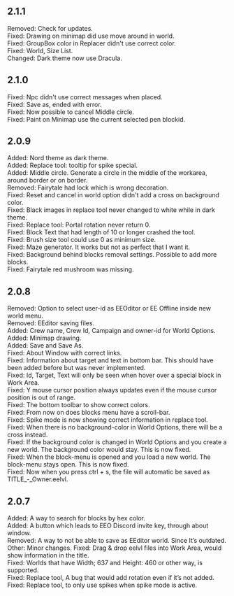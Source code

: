 ## 2.1.1
Removed: Check for updates.  
Fixed: Drawing on minimap did use move around in world.  
Fixed: GroupBox color in Replacer didn't use correct color.  
Fixed: World, Size List.     
Changed: Dark theme now use Dracula.  

## 2.1.0
Fixed: Npc didn't use correct messages when placed.  
Fixed: Save as, ended with error.   
Fixed: Now possible to cancel Middle circle.  
Fixed: Paint on Minimap use the current selected pen blockid.  

## 2.0.9

Added: Nord theme as dark theme.  
Added: Replace tool: tooltip for spike special.  
Added: Middle circle. Generate a circle in the middle of the workarea, around border or on border.  
Removed: Fairytale had lock which is wrong decoration.  
Fixed: Reset and cancel in world option didn't add a cross on background color.  
Fixed: Black images in replace tool never changed to white while in dark theme.  
Fixed: Replace tool: Portal rotation never return 0.  
Fixed: Block Text that had length of 10 or longer crashed the tool.  
Fixed: Brush size tool could use 0 as minimum size.  
Fixed: Maze generator. It works but not as perfect that I want it.  
Fixed: Background behind blocks removal settings. Possible to add more blocks.  
Fixed: Fairytale red mushroom was missing.  

 

## 2.0.8
Removed: Option to select user-id as EEOditor or EE Offline inside new world menu.  
Removed: EEditor saving files.  
Added: Crew name, Crew Id, Campaign and owner-id for World Options.  
Added: Minimap drawing.  
Added: Save and Save As.  
Fixed: About Window with correct links.  
Fixed: Information about target and text in bottom bar. This should have been added before but was never implemented.  
Fixed: Id, Target, Text will only be seen when hover over a special block in Work Area.  
Fixed: Y mouse cursor position always updates even if the mouse cursor position is out of range.  
Fixed: The bottom toolbar to show correct colors.  
Fixed: From now on does blocks menu have a scroll-bar.  
Fixed: Spike mode is now showing correct information in replace tool.  
Fixed: When there is no background-color in World Options, there will be a cross instead.  
Fixed: If the background color is changed in World Options and you create a new world. The background color would stay. This is now fixed.  
Fixed: When the block-menu is opened and you load a new world. The block-menu stays open. This is now fixed.  
Fixed: Now when you press ctrl + s, the file will automatic be saved as TITLE_-_Owner.eelvl.  

## 2.0.7
Added: A way to search for blocks by hex color.  
Added: A button which leads to EEO Discord invite key, through about window.  
Removed: A way to not be able to save as EEditor world. Since It’s outdated.  
Other: Minor changes. 
Fixed: Drag & drop eelvl files into Work Area, would show information in the title.  
Fixed: Worlds that have Width; 637 and Height: 460 or other way, is supported.  
Fixed: Replace tool, A bug that would add rotation even if it’s not added.  
Fixed: Replace tool, to only use spikes when spike mode is active.  
 

